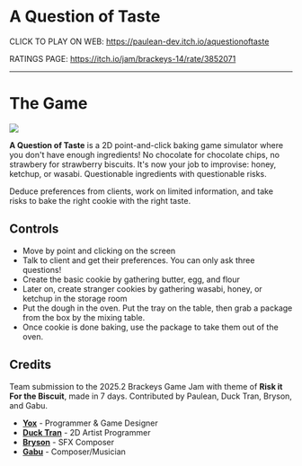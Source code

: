 # A Question of Taste

CLICK TO PLAY ON WEB:
https://paulean-dev.itch.io/aquestionoftaste

RATINGS PAGE:
https://itch.io/jam/brackeys-14/rate/3852071 

---
# The Game
![](https://img.itch.zone/aW1nLzIyOTkwNDg2LnBuZw==/315x250%23c/kGe8Cl.png)

**A Question of Taste** is a 2D point-and-click baking game simulator where you don't have enough ingredients! No chocolate for chocolate chips, no strawbery for strawberry biscuits. It's now your job to improvise: honey, ketchup, or wasabi. Questionable ingredients with questionable risks. <br>

Deduce preferences from clients, work on limited information, and take risks to bake the right cookie with the right taste. <br>

## Controls
- Move by point and clicking on the screen
- Talk to client and get their preferences. You can only ask three questions!
- Create the basic cookie by gathering butter, egg, and flour
- Later on, create stranger cookies by gathering wasabi, honey, or ketchup in the storage room
- Put the dough in the oven. Put the tray on the table, then grab a package from the box by the mixing table.
- Once cookie is done baking, use the package to take them out of the oven.

## Credits

Team submission to the 2025.2 Brackeys Game Jam with theme of **Risk it For the Biscuit**, made in 7 days. Contributed by Paulean, Duck Tran, Bryson, and Gabu.
- [**Yox**](https://paulean-dev.itch.io/) - Programmer & Game Designer
- [**Duck Tran**](https://ducktran.itch.io/) - 2D Artist Programmer
- [**Bryson**](https://housefiresuoh.itch.io/) - SFX Composer
- [**Gabu**](https://linktr.ee/gabumusic) - Composer/Musician
